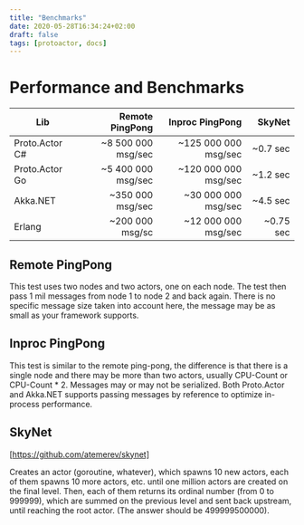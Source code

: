 ```yaml
---
title: "Benchmarks"
date: 2020-05-28T16:34:24+02:00
draft: false
tags: [protoactor, docs]
---
```


# Performance and Benchmarks

| Lib            |    Remote PingPong |      Inproc PingPong |    SkyNet |
| -------------- | -----------------: | -------------------: | --------: |
| Proto.Actor C# | ~8 500 000 msg/sec | ~125 000 000 msg/sec |  ~0.7 sec |
| Proto.Actor Go | ~5 400 000 msg/sec | ~120 000 000 msg/sec |  ~1.2 sec |
| Akka.NET       |   ~350 000 msg/sec |  ~30 000 000 msg/sec |  ~4.5 sec |
| Erlang         |    ~200 000 msg/sc |  ~12 000 000 msg/sec | ~0.75 sec |

## Remote PingPong

This test uses two nodes and two actors, one on each node.
The test then pass 1 mil messages from node 1 to node 2 and back again.
There is no specific message size taken into account here, the message may be as small as
your framework supports.

## Inproc PingPong

This test is similar to the remote ping-pong, the difference is that there is a single node and
there may be more than two actors, usually CPU-Count or CPU-Count \* 2.
Messages may or may not be serialized. Both Proto.Actor and Akka.NET supports passing messages by reference
to optimize in-process performance.

## SkyNet

[https://github.com/atemerev/skynet]

Creates an actor (goroutine, whatever), which spawns 10 new actors, each of them spawns 10 more actors, etc. until one million actors are created on the final level. Then, each of them returns its ordinal number (from 0 to 999999), which are summed on the previous level and sent back upstream, until reaching the root actor. (The answer should be 499999500000).
